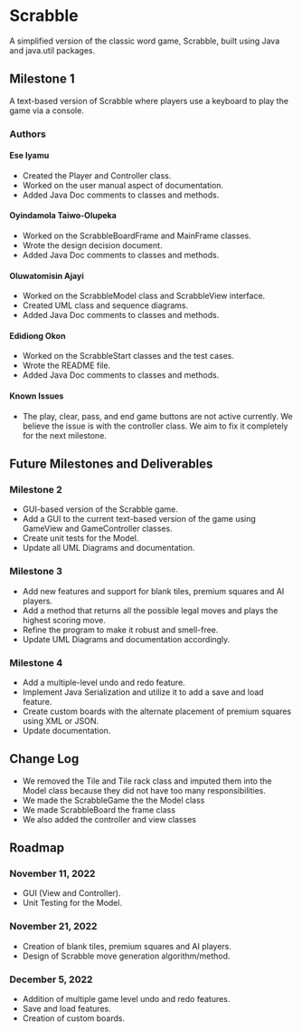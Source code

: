 # Scrabble
A simplified version of the classic word game, Scrabble, built using Java and java.util packages.

## Milestone 1
A text-based version of Scrabble where players use a keyboard to play the game via a console.

### Authors
#### Ese Iyamu
- Created the Player and Controller class.
- Worked on the user manual aspect of documentation.
- Added Java Doc comments to classes and methods.

#### Oyindamola Taiwo-Olupeka
- Worked on the ScrabbleBoardFrame and MainFrame classes.
- Wrote the design decision document.
- Added Java Doc comments to classes and methods.

#### Oluwatomisin Ajayi
- Worked on the ScrabbleModel class and ScrabbleView interface.
- Created UML class and sequence diagrams.
- Added Java Doc comments to classes and methods.

#### Edidiong Okon
- Worked on the ScrabbleStart classes and the test cases.
- Wrote the README file.
- Added Java Doc comments to classes and methods.

#### Known Issues
- The play, clear, pass, and end game buttons are not active currently. We believe the issue is with the controller class. We aim to fix it completely for the next milestone.

## Future Milestones and Deliverables
### Milestone 2
- GUI-based version of the Scrabble game.
- Add a GUI to the current text-based version of the game using GameView and GameController classes.
- Create unit tests for the Model.
- Update all UML Diagrams and documentation.

### Milestone 3
- Add new features and support for blank tiles, premium squares and AI players.
- Add a method that returns all the possible legal moves and plays the highest scoring move.
- Refine the program to make it robust and smell-free.
- Update UML Diagrams and documentation accordingly.

### Milestone 4
- Add a multiple-level undo and redo feature.
- Implement Java Serialization and utilize it to add a save and load feature.
- Create custom boards with the alternate placement of premium squares using XML or JSON.
- Update documentation.


## Change Log
- We removed the Tile and Tile rack class and imputed them into the Model class because they did not have too many responsibilities.
- We made the ScrabbleGame the the Model class
- We made ScrabbleBoard the frame class
- We also added the controller and view classes


## Roadmap
### November 11, 2022
- GUI (View and Controller).
- Unit Testing for the Model.

### November 21, 2022
- Creation of blank tiles, premium squares and AI players.
- Design of Scrabble move generation algorithm/method.

### December 5, 2022
- Addition of multiple game level undo and redo features.
- Save and load features.
- Creation of custom boards.
